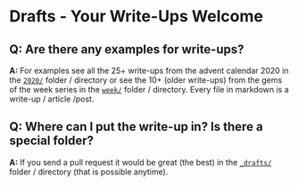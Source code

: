 # Drafts   -   Your Write-Ups Welcome

## Q: Are there any examples for write-ups?

**A:**  For examples see all the 25+ write-ups from the advent calendar 2020 
in the [`2020/`](../2020) folder / directory or 
see the 10+ (older write-ups) from the gems of the week series
in the [`week/`](../week) folder / directory.
Every file in markdown is a write-up / article /post.


## Q: Where can I put the write-up in? Is there a special folder?

**A:**  If you send a pull request it would be great (the best) 
in the [`_drafts/`](../drafts) folder / directory (that is possible anytime). 
